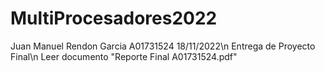 # MultiProcesadores2022
Juan Manuel Rendon Garcia A01731524
18/11/2022\n
Entrega de Proyecto Final\n
Leer documento "Reporte Final A01731524.pdf"
